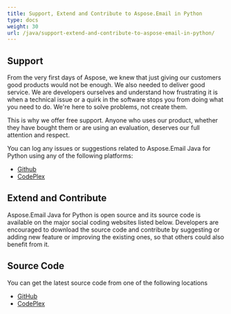 ```yaml
---
title: Support, Extend and Contribute to Aspose.Email in Python
type: docs
weight: 30
url: /java/support-extend-and-contribute-to-aspose-email-in-python/
---
```



## **Support**
From the very first days of Aspose, we knew that just giving our customers good products would not be enough. We also needed to deliver good service. We are developers ourselves and understand how frustrating it is when a technical issue or a quirk in the software stops you from doing what you need to do. We're here to solve problems, not create them.

This is why we offer free support. Anyone who uses our product, whether they have bought them or are using an evaluation, deserves our full attention and respect.

You can log any issues or suggestions related to Aspose.Email Java for Python using any of the following platforms:

- [Github](https://github.com/aspose-email/Aspose.Email-for-Java/issues)
- [CodePlex](https://archive.codeplex.com/?p=asposeemailjavapython)
## **Extend and Contribute**
Aspose.Email Java for Python is open source and its source code is available on the major social coding websites listed below. Developers are encouraged to download the source code and contribute by suggesting or adding new feature or improving the existing ones, so that others could also benefit from it.
## **Source Code**
You can get the latest source code from one of the following locations

- [GitHub](https://github.com/aspose-email/Aspose.Email-for-Java/releases/tag/Aspose.Email_Java_for_Python-v1.0)
- [CodePlex](https://archive.codeplex.com/?p=asposeemailjavapython)

